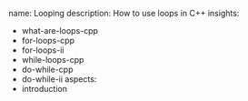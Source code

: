 name: Looping
description: How to use loops in C++
insights:
  - what-are-loops-cpp
  - for-loops-cpp
  - for-loops-ii
  - while-loops-cpp
  - do-while-cpp
  - do-while-ii
aspects:
  - introduction
 
